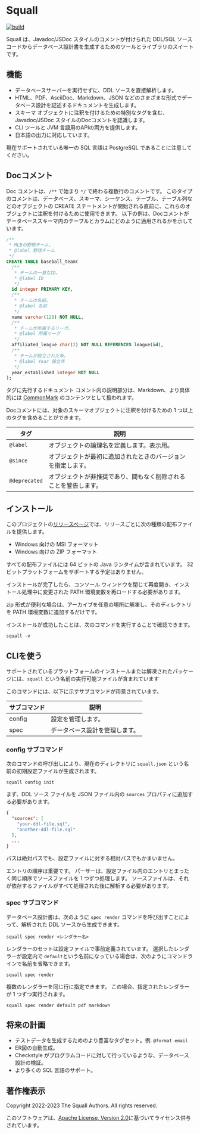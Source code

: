 # Squall

[![build](https://github.com/openclosed-dev/squall/actions/workflows/build.yml/badge.svg)](https://github.com/openclosed-dev/squall/actions/workflows/build.yml)

Squall は、Javadoc/JSDoc スタイルのコメントが付けられた DDL/SQL ソースコードからデータベース設計書を生成するためのツールとライブラリのスイートです。

## 機能

* データベースサーバーを実行せずに、DDL ソースを直接解析します。
* HTML、PDF、AsciiDoc、Markdown、JSON などのさまざまな形式でデータベース設計を記述するドキュメントを生成します。
* スキーマ オブジェクトに注釈を付けるための特別なタグを含む、Javadoc/JSDoc スタイルのDocコメントを認識します。
* CLI ツールと JVM 言語用のAPIの両方を提供します。
* 日本語の出力に対応しています。

現在サポートされている唯一の SQL 言語は PostgreSQL であることに注意してください。

## Docコメント

Doc コメントは、`/**` で始まり `*/` で終わる複数行のコメントです。
このタイプのコメントは、データベース、スキーマ、シーケンス、テーブル、テーブル列などのオブジェクトの CREATE ステートメントが開始される直前に、これらのオブジェクトに注釈を付けるために使用できます。
以下の例は、Docコメントがデータベーススキーマ内のテーブルとカラムにどのように適用されるかを示しています。

```sql
/**
 * MLBの野球チーム。
 * @label 野球チーム
 */
CREATE TABLE baseball_team(
  /**
   * チームの一意なID。
   * @label ID
   */
  id integer PRIMARY KEY,
  /**
   * チームの名前。
   * @label 名前
   */
  name varchar(128) NOT NULL,
  /**
   * チームが所属するリーグ。
   * @label 所属リーグ
   */
  affiliated_league char(2) NOT NULL REFERENCES league(id),
  /**
   * チームが設立された年。
   * @label Year 設立年
   */
  year_established integer NOT NULL
);
```

タグに先行するドキュメント コメント内の説明部分は、Markdown、より具体的には [CommonMark](https://commonmark.org/) のコンテンツとして扱われます。

Docコメントには、対象のスキーマオブジェクトに注釈を付けるための 1 つ以上のタグを含めることができます。

| タグ | 説明 |
| --- | --- |
| `@label` | オブジェクトの論理名を定義します。表示用。 |
| `@since` | オブジェクトが最初に追加されたときのバージョンを指定します。 |
| `@deprecated` | オブジェクトが非推奨であり、間もなく削除されることを警告します。 |


## インストール

このプロジェクトの[リリースページ](https://github.com/openclosed-dev/squall/releases)では、リリースごとに次の種類の配布ファイルを提供します。

* Windows 向けの MSI フォーマット
* Windows 向けの ZIP フォーマット

すべての配布ファイルには 64 ビットの Java ランタイムが含まれています。 32 ビットプラットフォームをサポートする予定はありません。

インストールが完了したら、コンソール ウィンドウを閉じて再度開き、インストール処理中に変更された PATH 環境変数を再ロードする必要があります。

zip 形式が便利な場合は、アーカイブを任意の場所に解凍し、そのディレクトリを PATH 環境変数に追加するだけです。

インストールが成功したことは、次のコマンドを実行することで確認できます。
```
squall -v
```

## CLIを使う

サポートされているプラットフォームのインストールまたは解凍されたパッケージには、`squall` という名前の実行可能ファイルが含まれています

このコマンドには、以下に示すサブコマンドが用意されています。

| サブコマンド | 説明 |
| --- | --- |
| config | 設定を管理します。 |
| spec | データベース設計を管理します。 |

### config サブコマンド

次のコマンドの呼び出しにより、現在のディレクトリに `squall.json` という名前の初期設定ファイルが生成されます。

```
squall config init
```

まず、DDL ソース ファイルを JSON ファイル内の `sources` プロパティに追加する必要があります。

```json
{
  "sources": [
    "your-ddl-file.sql",
    "another-ddl-file.sql"
  ],
  ...
}
```

パスは絶対パスでも、設定ファイルに対する相対パスでもかまいません。

エントリの順序は重要です。 パーサーは、設定ファイル内のエントリとまったく同じ順序でソースファイルを 1 つずつ処理します。 ソースファイルは、それが依存するファイルがすべて処理された後に解析する必要があります。

### spec サブコマンド

データベース設計書は、次のように `spec render` コマンドを呼び出すことによって、解析された DDL ソースから生成できます。

```
squall spec render <レンダラー名>
```

レンダラーのセットは設定ファイルで事前定義されています。 選択したレンダラーが設定内で `default`という名前になっている場合は、次のようにコマンドラインで名前を省略できます。

```
squall spec render
```

複数のレンダラーを同じ行に指定できます。 この場合、指定されたレンダラーが 1 つずつ実行されます。

```
squall spec render default pdf markdown
```

## 将来の計画

* テストデータを生成するためのより豊富なタグセット。例. `@format email`
* ER図の自動生成。　
* Checkstyle がプログラムコードに対して行っているような、データベース設計の検証。
* より多くの SQL 言語のサポート。

## 著作権表示

Copyright 2022-2023 The Squall Authors. All rights reserved.

このソフトウェアは、[Apache License, Version 2.0][Apache 2.0 License]に基づいてライセンス供与されています。

[Apache 2.0 License]: https://www.apache.org/licenses/LICENSE-2.0
